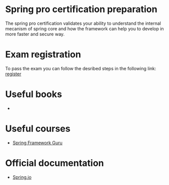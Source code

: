 # Spring pro certification preparation
The spring pro certification validates your ability to understand the internal mecanism of spring core and how the framework can help you to develop in more faster and secure way.

# Exam registration
To pass the exam you can follow the desribed steps in the following link: [register](https://www.vmware.com/learning/certification/spring-pro-develop-exam.html)

# Useful books
- 

# Useful courses
- [Spring Framework Guru](https://springframework.guru/)

# Official documentation
- [Spring.io](https://spring.io/)
